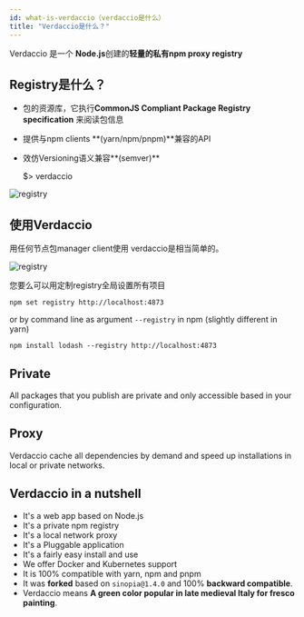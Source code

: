 ```yaml
---
id: what-is-verdaccio（verdaccio是什么）
title: "Verdaccio是什么？"
---
```

Verdaccio 是一个 **Node.js**创建的**轻量的私有npm proxy registry**

## Registry是什么？

* 包的资源库，它执行**CommonJS Compliant Package Registry specification** 来阅读包信息
* 提供与npm clients **(yarn/npm/pnpm)**兼容的API
* 效仿Versioning语义兼容**(semver)**

    $> verdaccio
    

![registry](/svg/verdaccio_server.gif)

## 使用Verdaccio

用任何节点包manager client使用 verdaccio是相当简单的。

![registry](/svg/npm_install.gif)

您要么可以用定制registry全局设置所有项目

    npm set registry http://localhost:4873
    

or by command line as argument `--registry` in npm (slightly different in yarn)

    npm install lodash --registry http://localhost:4873
    

## Private

All packages that you publish are private and only accessible based in your configuration.

## Proxy

Verdaccio cache all dependencies by demand and speed up installations in local or private networks.

## Verdaccio in a nutshell

* It's a web app based on Node.js
* It's a private npm registry
* It's a local network proxy
* It's a Pluggable application
* It's a fairly easy install and use
* We offer Docker and Kubernetes support
* It is 100% compatible with yarn, npm and pnpm
* It was **forked** based on `sinopia@1.4.0` and 100% **backward compatible**.
* Verdaccio means **A green color popular in late medieval Italy for fresco painting**.
